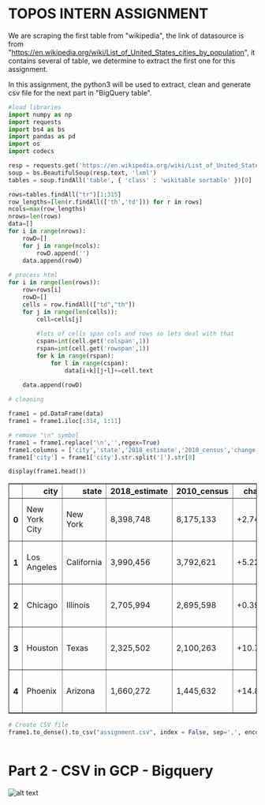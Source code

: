 
# TOPOS INTERN ASSIGNMENT

We are scraping the first table from "wikipedia", the link of datasource is from "https://en.wikipedia.org/wiki/List_of_United_States_cities_by_population", it contains several of table, we determine to extract the first one for this assignment. 

In this assignment, the python3 will be used to extract, clean and generate csv file for the next part in "BigQuery table". 


```python
#load libraries
import numpy as np
import requests
import bs4 as bs
import pandas as pd
import os
import codecs
```


```python
resp = requests.get('https://en.wikipedia.org/wiki/List_of_United_States_cities_by_population')
soup = bs.BeautifulSoup(resp.text, 'lxml')
tables = soup.findAll('table', { 'class' : 'wikitable sortable' })[0]

rows=tables.findAll("tr")[1:315]
row_lengths=[len(r.findAll(['th','td'])) for r in rows]
ncols=max(row_lengths)
nrows=len(rows)
data=[]
for i in range(nrows):
    rowD=[]
    for j in range(ncols):
        rowD.append('')
    data.append(rowD)
    
# process html
for i in range(len(rows)):
    row=rows[i]
    rowD=[]
    cells = row.findAll(["td","th"])
    for j in range(len(cells)):
        cell=cells[j]
            
        #lots of cells span cols and rows so lets deal with that
        cspan=int(cell.get('colspan',1))
        rspan=int(cell.get('rowspan',1))
        for k in range(rspan):
            for l in range(cspan):
                data[i+k][j+l]+=cell.text
    
    data.append(rowD)
```


```python
# cleaning

frame1 = pd.DataFrame(data)
frame1 = frame1.iloc[:314, 1:11]

# remove "\n" symbol
frame1 = frame1.replace('\n','',regex=True)
frame1.columns = ['city','state','2018_estimate','2010_census','change','2016_land_area1','2016_land_area2','2016_pop_den1', '2016_pop_den2', 'loc']
frame1['city'] = frame1['city'].str.split('[').str[0]
```


```python
display(frame1.head())
```


<div>
<style scoped>
    .dataframe tbody tr th:only-of-type {
        vertical-align: middle;
    }

    .dataframe tbody tr th {
        vertical-align: top;
    }

    .dataframe thead th {
        text-align: right;
    }
</style>
<table border="1" class="dataframe">
  <thead>
    <tr style="text-align: right;">
      <th></th>
      <th>city</th>
      <th>state</th>
      <th>2018_estimate</th>
      <th>2010_census</th>
      <th>change</th>
      <th>2016_land_area1</th>
      <th>2016_land_area2</th>
      <th>2016_pop_den1</th>
      <th>2016_pop_den2</th>
      <th>loc</th>
    </tr>
  </thead>
  <tbody>
    <tr>
      <th>0</th>
      <td>New York City</td>
      <td>New York</td>
      <td>8,398,748</td>
      <td>8,175,133</td>
      <td>+2.74%</td>
      <td>301.5 sq mi</td>
      <td>780.9 km2</td>
      <td>28,317/sq mi</td>
      <td>10,933/km2</td>
      <td>40°39′49″N 73°56′19″W﻿ / ﻿40.6635°N 73.9387°W﻿...</td>
    </tr>
    <tr>
      <th>1</th>
      <td>Los Angeles</td>
      <td>California</td>
      <td>3,990,456</td>
      <td>3,792,621</td>
      <td>+5.22%</td>
      <td>468.7 sq mi</td>
      <td>1,213.9 km2</td>
      <td>8,484/sq mi</td>
      <td>3,276/km2</td>
      <td>34°01′10″N 118°24′39″W﻿ / ﻿34.0194°N 118.4108°...</td>
    </tr>
    <tr>
      <th>2</th>
      <td>Chicago</td>
      <td>Illinois</td>
      <td>2,705,994</td>
      <td>2,695,598</td>
      <td>+0.39%</td>
      <td>227.3 sq mi</td>
      <td>588.7 km2</td>
      <td>11,900/sq mi</td>
      <td>4,600/km2</td>
      <td>41°50′15″N 87°40′54″W﻿ / ﻿41.8376°N 87.6818°W﻿...</td>
    </tr>
    <tr>
      <th>3</th>
      <td>Houston</td>
      <td>Texas</td>
      <td>2,325,502</td>
      <td>2,100,263</td>
      <td>+10.72%</td>
      <td>637.5 sq mi</td>
      <td>1,651.1 km2</td>
      <td>3,613/sq mi</td>
      <td>1,395/km2</td>
      <td>29°47′12″N 95°23′27″W﻿ / ﻿29.7866°N 95.3909°W﻿...</td>
    </tr>
    <tr>
      <th>4</th>
      <td>Phoenix</td>
      <td>Arizona</td>
      <td>1,660,272</td>
      <td>1,445,632</td>
      <td>+14.85%</td>
      <td>517.6 sq mi</td>
      <td>1,340.6 km2</td>
      <td>3,120/sq mi</td>
      <td>1,200/km2</td>
      <td>33°34′20″N 112°05′24″W﻿ / ﻿33.5722°N 112.0901°...</td>
    </tr>
  </tbody>
</table>
</div>



```python
# Create CSV file
frame1.to_dense().to_csv("assignment.csv", index = False, sep=',', encoding='utf-8')
```


```python

```

# Part 2 - CSV in GCP - Bigquery

![alt text](https://raw.githubusercontent.com/username/projectname/branch/path/to/img.png)
